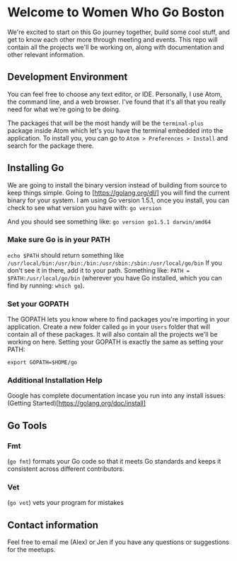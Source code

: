 # Welcome to Women Who Go Boston
We're excited to start on this Go journey together, build some cool stuff, and get to know each other more through meeting and events. This repo will contain all the projects we'll be working on, along with documentation and other relevant information.

## Development Environment
You can feel free to choose any text editor, or IDE. Personally, I use Atom, the command line, and a web browser. I've found that it's all that you really need for what we're going to be doing. 

The packages that will be the most handy will be the `terminal-plus` package inside Atom which let's you have the terminal embedded into the application. To install you, you can go to `Atom > Preferences > Install` and search for the package there.

## Installing Go
We are going to install the binary version instead of building from source to keep things simple. 
Going to [https://golang.org/dl/] you will find the current binary for your system. I am using Go version 1.5.1, once you install, you can check to see what version you have with: 
`go version` 

And you should see something like:
`go version go1.5.1 darwin/amd64`

### Make sure Go is in your PATH
`echo $PATH` should return something like `/usr/local/bin:/usr/bin:/bin:/usr/sbin:/sbin:/usr/local/go/bin` If you don't see it in there, add it to your path. Something like: `PATH = $PATH:/usr/local/go/bin` (wherever you have Go installed, which you can find by running: `which go`).

### Set your GOPATH
The GOPATH lets you know where to find packages you're importing in your application. Create a new folder called `go` in your `Users` folder that will contain all of these packages. It will also contain all the projects we'll be working on here. Setting your GOPATH is exactly the same as setting your PATH:

`export GOPATH=$HOME/go`

### Additional Installation Help
Google has complete documentation incase you run into any install issues: (Getting Started)[https://golang.org/doc/install]

## Go Tools

### Fmt
(`go fmt`) formats your Go code so that it meets Go standards and keeps it consistent across different contributors. 

### Vet
(`go vet`) vets your program for mistakes 

## Contact information
Feel free to email me (Alex) or Jen if you have any questions or suggestions for the meetups. 
